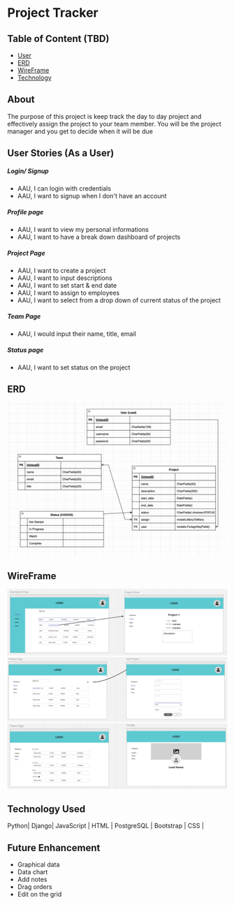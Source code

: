 # Project Tracker

## Table of Content (TBD)
- [User](#User)
- [ERD](#ERD)
- [WireFrame](#WireFrame)
- [Technology](#Technology)


## About
The purpose of this project is keep track the day to day project and effectively assign the project to your team member. You will be the project manager and you get to decide when it will be due 


## User Stories (As a User)
##### Login/ Signup
* AAU, I can login with credentials
* AAU, I want to signup when I don't have an account
##### Profile page
* AAU, I want to view my personal informations
* AAU, I want to have a break down dashboard of projects
##### Project Page
* AAU, I want to create a project
* AAU, I want to input descriptions
* AAU, I want to set start & end date
* AAU, I want to assign to employees
* AAU, I want to select from a drop down of current status of the project
##### Team Page
* AAU, I would input their name, title, email
##### Status page
* AAU, I want to set status on the project

## <a id="ERD"></a>ERD ##
![Alt text](/ImageFile/ERD.png "ERD")

## WireFrame 
![Alt text](/ImageFile/WireFrame_1.png "Wire Frame_1")
![Alt text](/ImageFile/WireFrame_2.png "Wire Frame_2")
![Alt text](/ImageFile/WireFrame_3.png "Wire Frame_3")

## Technology Used 
Python| Django| JavaScript | HTML | PostgreSQL | Bootstrap | CSS |




## Future Enhancement  
* Graphical data
* Data chart
* Add notes
* Drag orders
* Edit on the grid
